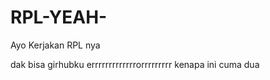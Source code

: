 # RPL-YEAH-
Ayo Kerjakan RPL nya



dak bisa girhubku errrrrrrrrrrrrorrrrrrrrr
 kenapa ini cuma dua
 
 
